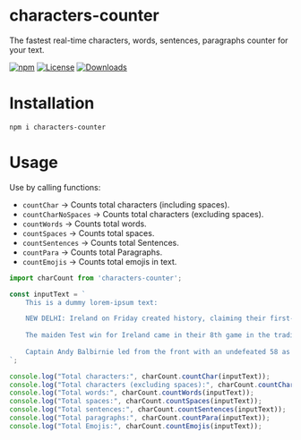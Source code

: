 # characters-counter
The fastest real-time characters, words, sentences, paragraphs counter for your text.

[![npm](https://img.shields.io/npm/v/characters-counter.svg)](https://www.npmjs.com/package/characters-counter)  [![License](https://img.shields.io/npm/l/characters-counter.svg)](LICENSE)  [![Downloads](https://img.shields.io/npm/dt/characters-counter.svg)](https://www.npmjs.com/package/characters-counter) 


# Installation

```shell
npm i characters-counter
```

# Usage

Use by calling functions:
- `countChar` -> Counts total characters (including spaces).
- `countCharNoSpaces` -> Counts total characters (excluding spaces).
- `countWords` -> Counts total words.
- `countSpaces` -> Counts total spaces.
- `countSentences` -> Counts total Sentences.
- `countPara` -> Counts total Paragraphs.
- `countEmojis` -> Counts total emojis in text.


```js
import charCount from 'characters-counter';

const inputText = `
    This is a dummy lorem-ipsum text:

    NEW DELHI: Ireland on Friday created history, claiming their first-ever Test win against Afghanistan in Abu Dhabi 🔥
    
    The maiden Test win for Ireland came in their 8th game in the traditional format.
    
    Captain Andy Balbirnie led from the front with an undefeated 58 as Ireland won the one-off Test by 6 wickets in the final session on the third day, successfully chasing down a modest target of 111.
`;

console.log("Total characters:", charCount.countChar(inputText));
console.log("Total characters (excluding spaces):", charCount.countCharNoSpaces(inputText));
console.log("Total words:", charCount.countWords(inputText));
console.log("Total spaces:", charCount.countSpaces(inputText));
console.log("Total sentences:", charCount.countSentences(inputText));
console.log("Total paragraphs:", charCount.countPara(inputText));
console.log("Total Emojis:", charCount.countEmojis(inputText));
```

<!--
## Using with HTML user text-input fields.

- Example HTML file:

```html
<html lang="en">
<head>
    <meta charset="UTF-8">
    <meta name="viewport" content="width=device-width, initial-scale=1.0">
    <title>Text Statistics</title>
</head>
<body>
    <h1>Text Statistics</h1>
    <textarea id="textInput" rows="10" cols="50" placeholder="Enter your text here..."></textarea>
    <br>
    <button id="calculateBtn">Calculate Statistics</button>
    <div id="statisticsResult"></div>

    <script src="script.js"></script>
</body>
</html>
```

- Your JavaScript File `script.js`:

```js
const charCount = require('characters-counter');

document.getElementById('calculateBtn').addEventListener('click', () => {
    const inputText = document.getElementById('textInput').value;
    const statisticsResult = document.getElementById('statisticsResult');

    const totalCharacters = charCount.countChar(inputText);
    const totalCharactersNoSpaces = charCount.countCharNoSpaces(inputText);
    const totalWords = charCount.countWords(inputText);
    const totalSpaces = charCount.countSpaces(inputText);
    const totalSentences = charCount.countSentences(inputText);
    const totalParagraphs = charCount.countPara(inputText);

    statisticsResult.innerHTML = `
        <p>Total characters: ${totalCharacters}</p>
        <p>Total characters (excluding spaces): ${totalCharactersNoSpaces}</p>
        <p>Total words: ${totalWords}</p>
        <p>Total spaces: ${totalSpaces}</p>
        <p>Total sentences: ${totalSentences}</p>
        <p>Total paragraphs: ${totalParagraphs}</p>
    `;
});
```

-->
